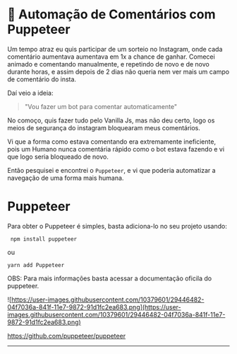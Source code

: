 # **🤖 Automação de Comentários com Puppeteer**

Um tempo atraz eu quis participar de um sorteio no Instagram, onde cada comentário aumentava aumentava em 1x a chance de ganhar. Comecei animado e comentando manualmente, e repetindo de novo e de novo durante horas, e assim depois de 2 dias não queria nem ver mais um campo de comentário do insta.

Daí veio a ideia:

>"Vou fazer um bot para comentar automaticamente"

No comoço, quis fazer tudo pelo Vanilla Js, mas não deu certo, logo os meios de segurança do instagram bloquearam meus comentários.

Vi que a forma como estava comentando era extremamente ineficiente, pois um Humano nunca comentária rápido como o bot estava fazendo e vi que logo seria bloqueado de novo.

Então pesquisei e encontrei o `Puppeteer`, e vi que poderia automatizar a navegação de uma forma mais humana.

# Puppeteer

Para obter o Puppeteer é simples, basta adiciona-lo no seu projeto usando:

``` npm install puppeteer```

ou

``` yarn add Puppeteer ```

OBS: Para mais informações basta acessar a documentação oficila do puppeteer.

![https://user-images.githubusercontent.com/10379601/29446482-04f7036a-841f-11e7-9872-91d1fc2ea683.png](https://user-images.githubusercontent.com/10379601/29446482-04f7036a-841f-11e7-9872-91d1fc2ea683.png)

https://github.com/puppeteer/puppeteer 

------
